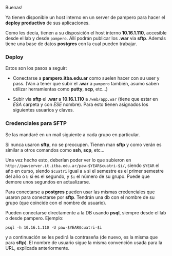 Buenas!

Ya tienen disponible un host interno en un server de pampero para hacer el **deploy productivo** de sus aplicaciones.

Como les decía, tienen a su disposición el host interno **10.16.1.110**, accesible desde el lab y desde `pampero`. Allí podrán publicar los **.war** via **sftp**. Además tiene una base de datos **postgres** con la cual pueden trabajar.

### Deploy

Estos son los pasos a seguir:

* Conectarse a **pampero.itba.edu.ar** como suelen hacer con su user y pass. (Van a tener que subir el **.war** a `pampero` también, asumo saben utilizar herramientas como **putty**, **scp**, etc…)

* Subir via **sftp** el **.war** a **10.16.1.110** a `/web/app.war` (tiene que estar en *ESA* carpeta y con *ESE* nombre). Para esto tienen asignados los siguientes usuarios y claves.

### Credenciales para SFTP

Se las mandaré en un mail siguiente a cada grupo en particular.

Si nunca usaron **sftp**, no se preocupen. Tienen man **sftp** y como verán es similar a otros comandos como **ssh**, **scp**, etc…

Una vez hecho esto, deberían poder ver lo que subieron en `http://pawserver.it.itba.edu.ar/paw-$YEAR$cuatri-$i/`, siendo `$YEAR` el año en curso, siendo `$cuatri` igual a `a` si el semestre es el primer semestre del año o `b` si es el segundo, y `$i` el número de su grupo. Puede que demore unos segundos en actualizarse.

Para conectarse a **postgres** pueden usar las mismas credenciales que usaron para conectarse por **sftp**. Tendrán una db con el nombre de su grupo (que coincide con el nombre de usuario).

Pueden conectarse directamente a la DB usando **psql**, siempre desde el lab o desde pampero. Ejemplo:

`psql -h 10.16.1.110 -U paw-$YEAR$cuatri-$i`

y a continuación se les pedirá la contraseña (de nuevo, es la misma que para **sftp**). El nombre de usuario sigue la misma convención usada para la URL, explicada anteriormente.

